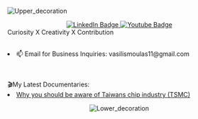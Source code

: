 
![Upper_decoration](https://github.com/vasilismoulas/vasilismoulas/assets/80159699/bdf3a1b0-2486-4617-92a7-ef47405f1d9f)

<div id="header" align="center">

  <div id="badges">
  <a href="[www.linkedin.com/in/vasileios-moulas-84ba43256](https://www.linkedin.com/in/vasileios-moulas-84ba43256/)">
    <img src="https://img.shields.io/badge/LinkedIn-blue?style=for-the-badge&logo=linkedin&logoColor=white" alt="LinkedIn Badge"/>
  </a>
  <a href="www.youtube.com/@vasilismoulas">
    <img src="https://img.shields.io/badge/YouTube-red?style=for-the-badge&logo=youtube&logoColor=white" alt="Youtube Badge"/>
  </a>
</div>
</div>
Curiosity X Creativity X Contribution
<p></p>
<br>
<div>
<ui>
  <li>📫 Email for Business Inquiries: vasilismoulas11@gmail.com</li>
<!--   <li>🎬 YouTube Channel: <a href="www.youtube.com/@vasilismoulas">Vasilis Moulas</a></li> -->
</ui>
</div>
<p>
<br>
<div>
  🎬My Latest Documentaries: 
<ui>
  <li><a href="https://www.youtube.com/watch?v=_sV6ICeZ2no&t=1s">Why you should be aware of Taiwans chip industry (TSMC)</a></li>
</ui>
</div>
<div> 

</div>
<div id="footer" align="center">
   
![Lower_decoration](https://github.com/vasilismoulas/vasilismoulas/assets/80159699/7d79ed6b-3386-4c4d-8991-aacb3701e967)

</div>

